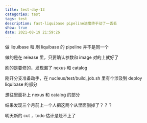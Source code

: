 ```yaml
---
title: test-day-13
categories: test
tags: test
description: fast-liquibase pipeline进度终于动了一丢丢
show: true
date: 2021-08-19 21:59:26
---
```


做 liquibase 和 刷 liquibase 的 pipeline 并不是同一个

做的是在 release 里，只要确认参数和 image 对的上就好了

刷的是要修的，发现漏了 nexus 和 catalog

刚开分支准备动手，在 nucleus/test/build_job.sh 里有个涉及到 deploy liquibase 的部分

想往里面补上 nexus 和 catalog 的部分

结果发现三个月前上一个人把这两个从里面删掉了？？？

明天新的 cut ，todo 估计是赶不上了